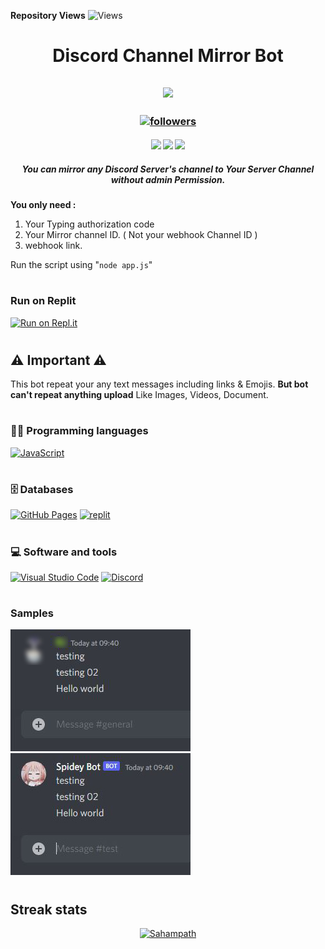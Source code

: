 **Repository Views** ![Views](https://profile-counter.glitch.me/IpHack/count.svg)

<h1 align="center"> Discord Channel Mirror Bot </h1>

<h2 align="center">
<img src="https://media.giphy.com/media/SlKBbQNNZNfcPRWYW7/giphy.gif" width="100">
</h2>

<h3 align="center"> <a href="https://github.com/Sahampath">
    <img alt="followers" title="Follow me on Github" src="https://img.shields.io/github/followers/Sahampath?color=236ad3&labelColor=1155ba&style=for-the-badge&logo=github&label=Follow"/></a> </h3>
    
<h4 align="center"> <img src="https://img.shields.io/github/downloads/Sahampath/Discord-Channel-Mirror/total?style=for-the-badge&logo=appveyor">
<img src="https://img.shields.io/github/stars/Sahampath/Discord-Channel-Mirror?style=for-the-badge&logo=appveyor">
<img src="https://img.shields.io/github/forks/Sahampath/Discord-Channel-Mirror?style=for-the-badge&logo=appveyor"> </h4>


<h5 align="center"> You can mirror any Discord Server's channel to Your Server Channel without admin Permission. </h5>

**You only need :**
1. Your Typing authorization code  
2. Your Mirror channel ID. ( Not your webhook Channel ID )
3. webhook link.

Run the script using "`node app.js`"
#
### Run on Replit
[![Run on Repl.it](https://repl.it/badge/github/Sahampath/Discord-Channel-Mirror)](https://replit.com/@Sahampath/Discord-Channel-Mirror)
#

## ⚠️ Important ⚠️
This bot repeat your any text messages including links & Emojis. **But bot can't repeat anything upload** Like Images, Videos, Document.
#
### 👨‍💻 Programming languages
<a href="#"><img alt="JavaScript" src="https://img.shields.io/badge/JavaScript%20-%23F7DF1E.svg?logo=javascript&logoColor=black"></a>


#
### 🗄️ Databases 
<a href="#"><img alt="GitHub Pages" src="https://img.shields.io/badge/GitHub%20Pages-%23327FC7.svg?logo=github&logoColor=white"></a>
<a href="#"><img alt="replit" src="https://images2.imgbox.com/33/53/jSBYmvfU_o.png"></a>
#
### 💻 Software and tools
<a href="#"><img alt="Visual Studio Code" src="https://img.shields.io/badge/Visual%20Studio%20Code-0078d7.svg?logo=visual-studio-code&logoColor=white"></a>
<a href="#"><img alt="Discord" src="https://images2.imgbox.com/6e/00/H8i3LVmq_o.png"></a>
#
### Samples
![](images/image1.JPG)
![](images/image2.JPG)
#
## Streak stats
<!-- GitHub Readme Streak Stats - https://github.com/DenverCoder1/github-readme-streak-stats -->
<p align="center">
  <a href="https://github.com/Sahampath/github-readme-streak-stats">
    <img title=" " alt="Sahampath" src="https://github-readme-streak-stats.herokuapp.com?user=Sahampath&theme=monokai-metallian&hide_border=true"/>
  </a>
</p>
